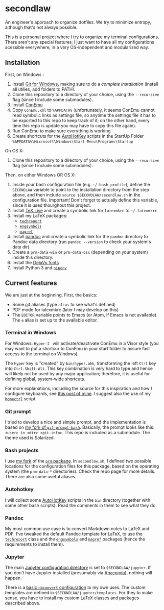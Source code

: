 secondlaw
=========

An engineer's approach to organize dotfiles. We try to minimize entropy, although that's not always possible.

This is a personal project where I try to organize my terminal configurations. There aren't any special features; I just want to have all my configurations acessible everywhere, in a very OS-independent and modularized way.

## Installation

First, on Windows :

1. Install [Git for Windows](https://git-for-windows.github.io/), making sure to do a *complete installation* (install all utilies, add folders to PATH).
2. Clone this repository to a directory of your choice, using the `--recursive` flag (since I include some submodules).
3. Install [ConEmu](https://conemu.github.io/)
4. Copy `ConEmu.xml` to `%APPDATA%` (unfortunately, it seems ConEmu cannot read symbolic links as settings file, so anytime the settings file it has to be exported to this repo to keep track of it; on the other hand, every time this repo is update you may have to copy this file again).
4. Run ConEmu to make sure everything is working
5. Create shortcuts for the [AutoHotKey][ahk] scripts in the StartUp Folder `%APPDATA%\Microsoft\Windows\Start Menu\Programs\Startup`

On OS X:

1. Clone this repository to a directory of your choice, using the `--recursive` flag (since I include some submodules).



Then, on either Windows OR OS X:

1. Inside your bash configuration file (e.g. `~/.bash_profile`), define the `SECONDLAW` variable to point to the installation directory from the step above, and then include `source $SECONDLAW/secondlaw.sh` in the configuration file. Important! Don't forget to actually define this variable, since it is used thourghout this project.
2. Install [TeX Live](https://www.tug.org/texlive/) and create a symbolic link for `latexmkrc` to `~/.latexmkrc`
3. Install my LaTeX packages:
    * [`techreport`](https://github.com/fabiofortkamp/techreport)
    * [`engsymbols`](https://github.com/fabiofortkamp/engsymbols)
    * [`magref`](https://github.com/PoloMag/magref-latex)
4. Install [pandoc](http://pandoc.org) and create a symbolic link for the `pandoc` directory to Pandoc data directory (run `pandoc --version` to check your system's data dir)
5. Create a `prm-data-win` or `prm-data-osx` (depending on your system) inside this directory.
6. Install the [DejaVu fonts](https://dejavu-fonts.github.io/)
7. Install Python 3 and [`pipenv`](https://github.com/pypa/pipenv)

## Current features

We are just at the beginning. First, the basics:

* Some git aliases (type `alias` to see what's defined)
* PDF mode for latexmkrc (later I may develop on this)
* The `EDITOR` variable points to Emacs (or Atom, if Emacs is not available). The `e` alias is set up to the available editor.

### Terminal in Windows

For Windows: ``Hyper-I `` will activate/deactivate ConEmu in a Visor style (you may want to put a shortcur to ConEmu in your start folder to assure fast access to the terminal on Windows).

The `Hyper` key is "created" by `bin/hyper.ahk`, transforming the left `Ctrl` key into `Ctrl-Shift-Alt`. This key combination is very hard to type and hence will likely not be used by any major application; therefore, it is useful for defining global, system-wide shortcuts.

For more explanations, including the source for this inspiration and how I configure keyboards, see [this post of mine](http://thermocode.net/blog/keyboard/). I suggest also the use of my [`homectrl`][homectrl] script.

### Git prompt

I tried to develop a nice and simple prompt, and the implementation is based on [my fork of `git-prompt-bash`](https://github.com/fabiofortkamp/bash-git-prompt). Basically, the prompt looks like this: `<user> in <dir> <git-info>`. This repo is included as a submodule. The theme used is Solarized.

### Bash projects

I use [my fork](https://github.com/fabiofortkamp/prm) of the [`prm` package](https://github.com/eivind88/prm). In `secondlaw.sh`, I defined two possible locations for the configuration files for this package, based on the operating system (the `prm-data-*` directories). Check the repo page for more details. There are also some useful aliases.

### Autohotkey

I will collect some [AutoHotKey][ahk] scripts in the `bin` directory (together with some other bash scripts). Read the comments in them to see what they do.

[ahk]: http://autohotkey.com
[homectrl]: https://github.com/fabiofortkamp/homectrl

### Pandoc

My most common use case is to convert Markdown notes to LaTeX and PDF. I've tweaked the default Pandoc template for LaTeX, to use the [`techreport`](https://github.com/fabiofortkamp/techreport) class and the [`engsymbols`](https://github.com/fabiofortkamp/engsymbols) and [`magref`](https://github.com/PoloMag/magref-latex) packages (hence the requirements to install them).


### Jupyter

The main [Jupyter configuration directory][jupconfig] is set to `$SECONDLAW/jupyter`. If you don't have Jupyter installed (presumably via [Anaconda][Anaconda]), nothing will happen.

There is a [basic `nbconvert` configuration][nbconvert-config] to my own uses. The custom templates are defined in `$SECONDLAW/jupyter/templates`. For they to make sense, you have to install my custom LaTeX classes and packages described above.

[jupconfig]: https://jupyter.readthedocs.io/en/latest/projects/jupyter-directories.html

[nbconvert-config]: https://nbconvert.readthedocs.io/en/stable/config_options.html

[Anaconda]: https://www.continuum.io/downloads
